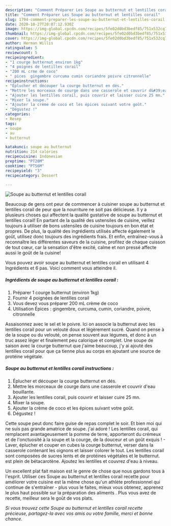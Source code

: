 ```yaml
---
description: "Comment Préparer Les Soupe au butternut et lentilles corail"
title: "Comment Préparer Les Soupe au butternut et lentilles corail"
slug: 1794-comment-preparer-les-soupe-au-butternut-et-lentilles-corail
date: 2020-10-27T20:07:12.930Z
image: https://img-global.cpcdn.com/recipes/5fe02d0bd3bedf85/751x532cq70/soupe-au-butternut-et-lentilles-corail-photo-principale-de-la-recette.jpg
thumbnail: https://img-global.cpcdn.com/recipes/5fe02d0bd3bedf85/751x532cq70/soupe-au-butternut-et-lentilles-corail-photo-principale-de-la-recette.jpg
cover: https://img-global.cpcdn.com/recipes/5fe02d0bd3bedf85/751x532cq70/soupe-au-butternut-et-lentilles-corail-photo-principale-de-la-recette.jpg
author: Herman Willis
ratingvalue: 5
reviewcount: 5
recipeingredient:
- "1 courge butternut environ 1kg"
- "4 poignes de lentilles corail"
- "200 mL crme de coco"
- " pices  gingembre curcuma cumin coriandre poivre citronnelle"
recipeinstructions:
- "Éplucher et découper la courge butternut en dés."
- "Mettre les morceaux de courge dans une casserole et couvrir d&#39;eau bouillante."
- "Ajouter les lentilles corail, puis couvrir et laisser cuire 25 mn."
- "Mixer la soupe."
- "Ajouter la crème de coco et les épices suivant votre goût."
- "Dégustez !"
categories:
- Resep
tags:
- soupe
- au
- butternut

katakunci: soupe au butternut 
nutrition: 214 calories
recipecuisine: Indonesian
preptime: "PT20M"
cooktime: "PT56M"
recipeyield: "3"
recipecategory: Dessert

---
```



![Soupe au butternut et lentilles corail](https://img-global.cpcdn.com/recipes/5fe02d0bd3bedf85/751x532cq70/soupe-au-butternut-et-lentilles-corail-photo-principale-de-la-recette.jpg)

Beaucoup de gens ont peur de commencer à cuisiner soupe au butternut et lentilles corail de peur que la nourriture ne soit pas délicieuse. Il y a plusieurs choses qui affectent la qualité gustative de soupe au butternut et lentilles corail! En partant de la qualité des ustensiles de cuisine, veillez toujours à utiliser de bons ustensiles de cuisine toujours en bon état et propres. De plus, la qualité des ingrédients utilisés affecte également le goût, utilisez donc toujours des ingrédients frais. Et enfin, entraînez-vous à reconnaître les différentes saveurs de la cuisine, profitez de chaque cuisson de tout cœur, car la sensation d'être excité, calme et non pressé affecte aussi le goût de la cuisine!

<!--inarticleads1-->

Vous pouvez avoir soupe au butternut et lentilles corail en utilisant 4 Ingrédients et 6 pas. Voici comment vous atteindre il.

##### Ingrédients de soupe au butternut et lentilles corail :

1. Préparer 1 courge butternut (environ 1kg)
1. Fournir 4 poignées de lentilles corail
1. Vous devez vous préparer 200 mL crème de coco
1. Utilisation  Épices : gingembre, curcuma, cumin, coriandre, poivre, citronnelle


Assaisonnez avec le sel et le poivre. Ici on associe la butternut avec les lentilles corail pour un velouté doux et légèrement sucré. Quand on pense à de la soupe ou du velouté, on pense souvent aux légumes, et donc à un truc assez léger et finalement peu calorique et complet. Une soupe de saison avec la courge butternut que j&#39;aime beaucoup, j&#39;y ai ajouté des lentilles corail pour que ça tienne plus au corps en ajoutant une source de protéine végétale. 

<!--inarticleads2-->

##### Soupe au butternut et lentilles corail instructions :

1. Éplucher et découper la courge butternut en dés.
1. Mettre les morceaux de courge dans une casserole et couvrir d&#39;eau bouillante.
1. Ajouter les lentilles corail, puis couvrir et laisser cuire 25 mn.
1. Mixer la soupe.
1. Ajouter la crème de coco et les épices suivant votre goût.
1. Dégustez !


Cette soupe peut donc faire guise de repas complet le soir. Et bien moi qui ne suis pas grande amatrice de soupe. j&#39;ai adoré ! Les lentilles corail, qui remplacent avantageusement la pomme de terre, apporteront du crémeux et de l&#39;onctuosité à la soupe et la courge, de la douceur et un goût exquis ! - Laver, éplucher et couper en cubes la courge butternut, verser dans la casserole contenant les oignons et laisser colorer le tout. Les lentilles corail sont composées de sucres lents et de protéines végétales et le butternut. est plein de bétacarotène. Ajoutez les lentilles et couvrez d&#39;eau à niveau. 

<!--inarticleads1-->

<p>
Un excellent plat fait maison est le genre de chose que nous gardons tous à l'esprit. Utiliser ces Soupe au butternut et lentilles corail recette pour améliorer votre cuisine est la même chose qu'un athlète professionnel qui continue de s'entraîner - plus vous le faites, mieux vous obtenez, apprenez le plus haut possible sur la préparation des aliments . Plus vous avez de recette, meilleur sera le goût de vos plats.
</p>

<p>
<i>Si vous trouvez cette Soupe au butternut et lentilles corail recette précieuse, partagez-la avec vos amis ou votre famille, merci et bonne chance.</i>
</p>
